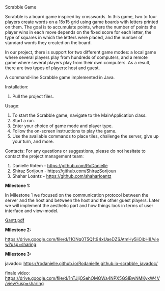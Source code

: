 Scrabble Game

Scrabble is a board game inspired by crosswords. In this game, two to four players create words on a 15x15 grid using game boards with letters printed on them. The goal is to accumulate points, where the number of points the player wins in each move depends on the fixed score for each letter, the type of squares in which the letters were placed, and the number of standard words they created on the board.

In our project, there is support for two different game modes: a local game where several players play from hundreds of computers, and a remote game where several players play from their own computers. As a result, there are two types of players: host and guest.

A command-line Scrabble game implemented in Java.

Installation:
1. Pull the project files.

Usage:
1. To start the Scrabble game, navigate to the MainApplication class.
2. Start a run.
3. Enter your choice of game mode and player type.
4. Follow the on-screen instructions to play the game.
5. Use the available commands to place tiles, challenge the server, give up your turn, and more.

Contacts:
For any questions or suggestions, please do not hesitate to contact the project management team:
1. Danielle Rotem - https://github.com/RoDanielle
2. Shiraz Sorijoun - https://github.com/ShirazSorijoun
3. Shahar Loantz - https://github.com/shaharloantz


**Milestone 1:**

In Milestone 1 we focused on the communication protocol between the server and the host and between the host and the other guest players. Later we will implement the aesthetic part and how things look in terms of user interface and view-model.

[Gantt.pdf](https://github.com/RoDanielle/Scrabble/files/11585777/Gantt.pdf)


**Milestone 2:**

https://drive.google.com/file/d/11ONq0T5Q1t94xUaeDZSAtmHy5iiOibH8/view?usp=sharing


**Milestone 3:**

javadoc: https://rodanielle.github.io/Rodanielle.github.io-scrabble_javadoc/

finale video: https://drive.google.com/file/d/1nTJIjOSehOMQWa4NPX5GSIBwNMKyxW4V/view?usp=sharing
